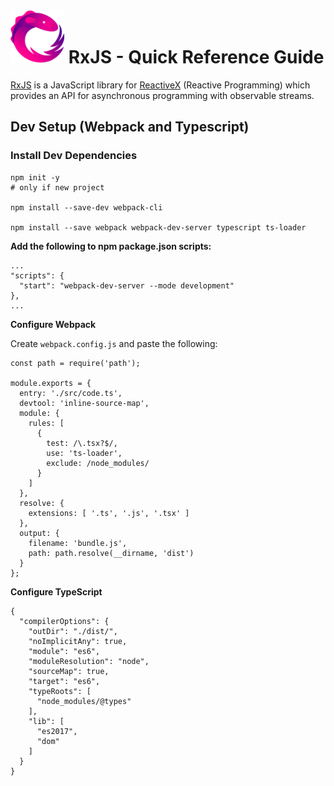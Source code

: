 <img src="https://github.com/ReactiveX/rxjs/raw/master/doc/asset/Rx_Logo_S.png" alt="RxJS Logo" width="86" height="86"> RxJS - Quick Reference Guide
=====================================


[RxJS](https://github.com/ReactiveX/rxjs) is a JavaScript library for [ReactiveX](http://reactivex.io/) (Reactive Programming) which provides an API for asynchronous programming with observable streams.


## Dev Setup (Webpack and Typescript)

### Install Dev Dependencies
```
npm init -y
# only if new project

npm install --save-dev webpack-cli

npm install --save webpack webpack-dev-server typescript ts-loader
```



**Add the following to npm package.json scripts:**
```
...
"scripts": {
  "start": "webpack-dev-server --mode development"
},
...
```


**Configure Webpack**

Create `webpack.config.js` and paste the following: 
```
const path = require('path');

module.exports = {
  entry: './src/code.ts',
  devtool: 'inline-source-map',
  module: {
    rules: [
      {
        test: /\.tsx?$/,
        use: 'ts-loader',
        exclude: /node_modules/
      }
    ]
  },
  resolve: {
    extensions: [ '.ts', '.js', '.tsx' ]
  },
  output: {
    filename: 'bundle.js',
    path: path.resolve(__dirname, 'dist')
  }
};
```


**Configure TypeScript**
```
{
  "compilerOptions": {
    "outDir": "./dist/",
    "noImplicitAny": true,
    "module": "es6",
    "moduleResolution": "node",
    "sourceMap": true,
    "target": "es6",
    "typeRoots": [
      "node_modules/@types"
    ],
    "lib": [
      "es2017",
      "dom"
    ]
  }
}
```